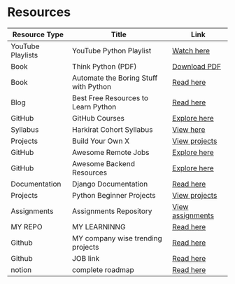 <!DOCTYPE html>
<html lang="en">
<head>
    <meta charset="UTF-8">
    <meta name="viewport" content="width=device-width, initial-scale=1.0">

</head>
<body>
    <h1>Resources </h1>
    <table>
        <thead>
            <tr>
                <th>Resource Type</th>
                <th>Title</th>
                <th>Link</th>
            </tr>
        </thead>
        <tbody>
            <tr>
                <td>YouTube Playlists</td>
                <td>YouTube Python Playlist</td>
                <td><a href="https://www.youtube.com/playlist?list=PLsyeobzWxl7poL9JTVyndKe62ieoN-MZ3">Watch here</a></td>
            </tr>
            <tr>
                <td>Book</td>
                <td>Think Python (PDF)</td>
                <td><a href="https://greenteapress.com/wp/think-python-2e/">Download PDF</a></td>
            </tr>
            <tr>
                <td>Book</td>
                <td>Automate the Boring Stuff with Python</td>
                <td><a href="https://automatetheboringstuff.com/">Read here</a></td>
            </tr>
            <tr>
                <td>Blog</td>
                <td>Best Free Resources to Learn Python</td>
                <td><a href="https://medium.com/@Coursesteach/best-free-resources-to-learn-python-ba9def93c9ed">Read here</a></td>
            </tr>
            <tr>
                <td>GitHub</td>
                <td>GitHub Courses</td>
                <td><a href="https://github.com/SkalskiP/courses?tab=readme-ov-file">Explore here</a></td>
            </tr>
            <tr>
                <td>Syllabus</td>
                <td>Harkirat Cohort Syllabus</td>
                <td><a href="https://quickest-juniper-f9c.notion.site/Cohort-2-0-FullStack-Open-Source-6b6c2a9f1282499aba4782b88bf7e204">View here</a></td>
            </tr>
            <tr>
                <td>Projects</td>
                <td>Build Your Own X</td>
                <td><a href="https://github.com/codecrafters-io/build-your-own-x">View projects</a></td>
            </tr>
            <tr>
                <td>GitHub</td>
                <td>Awesome Remote Jobs</td>
                <td><a href="https://github.com/lukasz-madon/awesome-remote-job">Explore here</a></td>
            </tr>
            <tr>
                <td>GitHub</td>
                <td>Awesome Backend Resources</td>
                <td><a href="https://github.com/zhashkevych/awesome-backend">Explore here</a></td>
            </tr>
            <tr>
                <td>Documentation</td>
                <td>Django Documentation</td>
                <td><a href="https://django-book-new.readthedocs.io/en/latest/chapter02.html">Read here</a></td>
            </tr>
            <tr>
                <td>Projects</td>
                <td>Python Beginner Projects</td>
                <td><a href="https://github.com/Mrinank-Bhowmick/python-beginner-projects">View projects</a></td>
            </tr>
            <tr>
                <td>Assignments</td>
                <td>Assignments Repository</td>
                <td><a href="https://github.com/chandankushwahaa/100xdevs_2.0/tree/main/0-1/week01/assignments">View assignments</a></td>
            </tr>
             <tr>
                <td>MY REPO</td>
                <td>MY LEARNINNG</td>
                <td><a href="https://github.com/prathameshatkare/chai-aur-python">Read here</a></td>
            </tr>
             <tr>
                <td>Github</td>
                <td>MY company wise trending projects</td>
                <td><a href="https://github.com/nishant-Tiwari24/company-wise-projects">Read here</a></td>
            </tr>
            <tr>
                <td>Github</td>
                <td>JOB link</td>
                <td><a href="https://www.linkedin.com/posts/himabindu-krovvidi_career-jobsearch-tech-activity-7259006441515094016-iZib?utm_source=share&utm_medium=member_desktop">Read here</a></td>
            </tr>
             <tr>
                <td>notion</td>
                <td>complete roadmap</td>
                <td><a href="https://sajalb.notion.site/Complete-Full-Stack-Development-Roadmap-0-1-to-1-100-3548cab15c0a404c8c177fd2c3312374">Read here</a></td>
            </tr>
        </tbody>
    </table>
</body>
</html>

